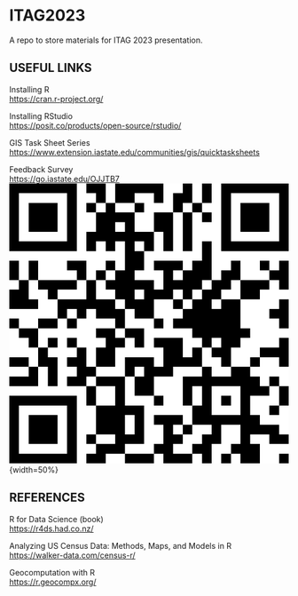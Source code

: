 # ITAG2023
A repo to store materials for ITAG 2023 presentation. 

USEFUL LINKS
------------------------------------------------------------------------------------
Installing R \
https://cran.r-project.org/

Installing RStudio \
https://posit.co/products/open-source/rstudio/

GIS Task Sheet Series \
https://www.extension.iastate.edu/communities/gis/quicktasksheets

Feedback Survey \
https://go.iastate.edu/OJJTB7
![](feedback_survey_QR.png){width=50%}


REFERENCES
------------------------------------------------------------------------------------
R for Data Science (book) \
https://r4ds.had.co.nz/

Analyzing US Census Data: Methods, Maps, and Models in R \
https://walker-data.com/census-r/

Geocomputation with R \
https://r.geocompx.org/

